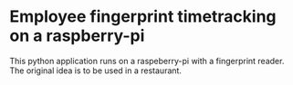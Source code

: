 # Employee fingerprint timetracking on a raspberry-pi

This python application runs on a raspeberry-pi with a fingerprint reader. The original idea
is to be used in a restaurant.